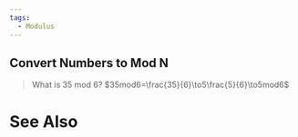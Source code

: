 ```yaml
---
tags:
  - Modulus
---
```

## Convert Numbers to Mod N
> What is 35 mod 6?
> $35mod6=\frac{35}{6}\to5\frac{5}{6}\to5mod6$

# See Also

